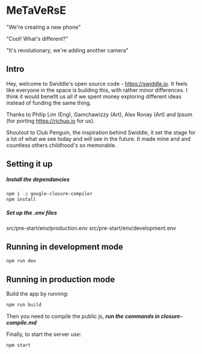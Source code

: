 # MeTaVeRsE

"We're creating a new phone"

"Cool! What's different?"

"It's revolutionary, we're adding another camera"

## Intro

Hey, welcome to Swiddle's open source code - https://swiddle.io. It feels like everyone in the space is building this, with rather minor differences. I think it would benefit us all if we spent money exploring different ideas instead of funding the same thing. 


Thanks to Philip Lim (Eng), Gamchawizzy (Art), Alex Ronay (Art) and Ipsum (for porting https://richup.io for us).

Shoutout to Club Penguin, the inspiration behind Swiddle, it set the stage for a lot of what we see today and will see in the future. It made mine and and countless others childhood's so memorable. 



## Setting it up


##### Install the dependancies
```bash
npm i -g google-closure-compiler
npm install

```
##### Set up the .env files
src/pre-start/env/production.env
src/pre-start/env/development.env


## Running in development mode
```bash
npm run dev
```

## Running in production mode
Build the app by running:

```bash
npm run build
```

Then you need to compile the public js, ***run the commands in closure-compile.md***

Finally, to start the server use:

```bash
npm start
```
